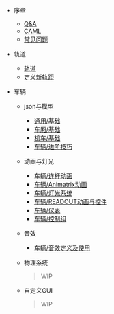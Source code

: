 - 序章
  - [Q&A](Main/Markdowns/QaA.md)
  - [CAML](Main/Markdowns/caml.md)
  - [常见问题](Main/Markdowns/Problems.md)

- 轨道
  * [轨道](Main/Markdowns/Track.md)
  * [定义新轨距](Main/Markdowns/Gauge.md)

- 车辆
  - json与模型
    * [通用/基础](Main/Markdowns/EntityRollingStockDefinition.md)
    * [车厢/基础](Main/Markdowns/Cars.md)
    * [机车/基础](Main/Markdowns/Locos.md)
    * [车辆/进阶技巧](Main/Markdowns/CarsAdvanced.md)
    
  - 动画与灯光
    * [车辆/连杆动画](Main/Markdowns/LocoValveGears.md)
    * [车辆/Animatrix动画](Main/Markdowns/Animatrix.md)
    * [车辆/灯光系统](Main/Markdowns/Lights.md)
    * [车辆/READOUT动画与控件](Main/Markdowns/LocosControl.md)
    * [车辆/仪表](Main/Markdowns/LocosGauges.md)
    * [车辆/控制组](Main/Markdowns/Groups.md)
    
  - 音效
    * [车辆/音效定义及使用](Main/Markdowns/Sounds.md)
    
  - 物理系统
    >WIP
  - 自定义GUI
    >WIP